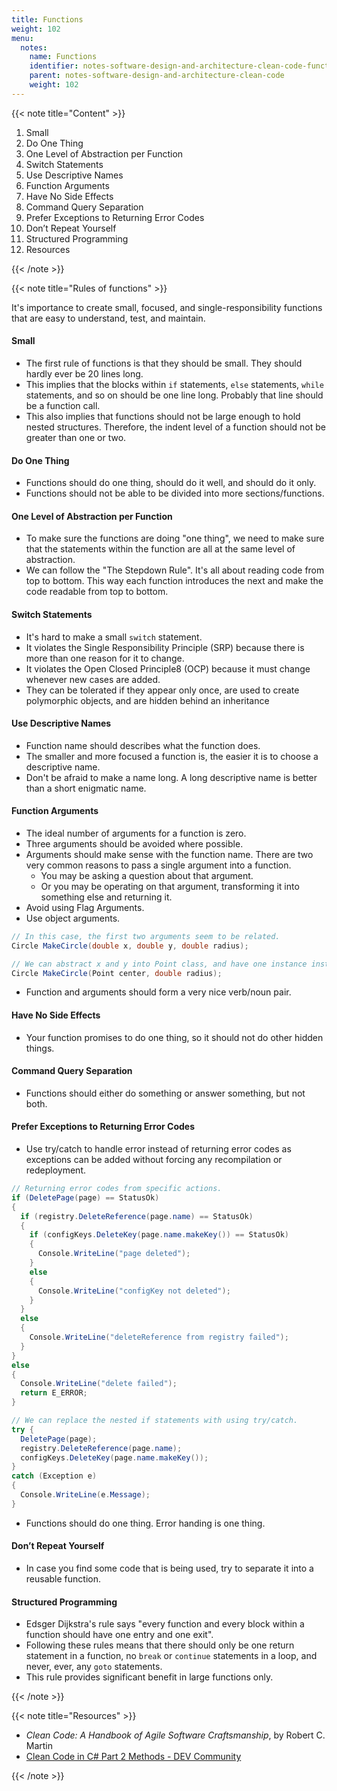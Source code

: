 ```yaml
---
title: Functions
weight: 102
menu:
  notes:
    name: Functions
    identifier: notes-software-design-and-architecture-clean-code-functions
    parent: notes-software-design-and-architecture-clean-code
    weight: 102
---
```


{{< note title="Content" >}}

1. Small
2. Do One Thing
3. One Level of Abstraction per Function
4. Switch Statements
5. Use Descriptive Names
6. Function Arguments
7. Have No Side Effects
8. Command Query Separation
9. Prefer Exceptions to Returning Error Codes
10. Don’t Repeat Yourself
11. Structured Programming
12. Resources

{{< /note >}}

{{< note title="Rules of functions" >}}

It's importance to create small, focused, and single-responsibility functions that are easy to understand, test, and maintain.

#### Small 

- The first rule of functions is that they should be small. They should hardly ever be 20 lines long.
- This implies that the blocks within `if` statements, `else` statements, `while` statements, and so on should be one line long. Probably that line should be a function call.
- This also implies that functions should not be large enough to hold nested structures. Therefore, the indent level of a function should not be greater than one or two.

#### Do One Thing

- Functions should do one thing, should do it well, and should do it only.
- Functions should not be able to be divided into more sections/functions.

#### One Level of Abstraction per Function

- To make sure the functions are doing "one thing", we need to make sure that the statements within the function are all at the same level of abstraction.
- We can follow the "The Stepdown Rule". It's all about reading code from top to bottom. This way each function introduces the next and make the code readable from top to bottom.

#### Switch Statements

- It's hard to make a small `switch` statement.
- It violates the Single Responsibility Principle (SRP) because there is more than one reason for it to change.
- It violates the Open Closed Principle8 (OCP) because it must change whenever new cases are added.
- They can be tolerated if they appear only once, are used to create polymorphic objects, and are hidden behind an inheritance


#### Use Descriptive Names

- Function name should describes what the function does.
- The smaller and more focused a function is, the easier it is to choose a descriptive name.
- Don't be afraid to make a name long. A long descriptive name is better than a short enigmatic name.

#### Function Arguments

- The ideal number of arguments for a function is zero.
- Three arguments should be avoided where possible.
- Arguments should make sense with the function name. There are two very common reasons to pass a single argument into a function.
  - You may be asking a question about that argument.
  - Or you may be operating on that argument, transforming it into something else and returning it.
- Avoid using Flag Arguments.
- Use object arguments.
```csharp
// In this case, the first two arguments seem to be related.
Circle MakeCircle(double x, double y, double radius);

// We can abstract x and y into Point class, and have one instance instead.
Circle MakeCircle(Point center, double radius);
```
- Function and arguments should form a very nice verb/noun pair.

#### Have No Side Effects

- Your function promises to do one thing, so it should not do other hidden things.

#### Command Query Separation

- Functions should either do something or answer something, but not both.

#### Prefer Exceptions to Returning Error Codes

- Use try/catch to handle error instead of returning error codes as exceptions can be added without forcing any recompilation or redeployment.
```csharp
// Returning error codes from specific actions.
if (DeletePage(page) == StatusOk) 
{
  if (registry.DeleteReference(page.name) == StatusOk)
  {
    if (configKeys.DeleteKey(page.name.makeKey()) == StatusOk)
    {
      Console.WriteLine("page deleted");
    } 
    else
    {
      Console.WriteLine("configKey not deleted");
    }
  }
  else 
  {
    Console.WriteLine("deleteReference from registry failed");
  }
}
else
{
  Console.WriteLine("delete failed");
  return E_ERROR;
}

// We can replace the nested if statements with using try/catch.
try {
  DeletePage(page);
  registry.DeleteReference(page.name);
  configKeys.DeleteKey(page.name.makeKey());
}
catch (Exception e)
{
  Console.WriteLine(e.Message);
}
```

- Functions should do one thing. Error handing is one thing. 

#### Don’t Repeat Yourself

- In case you find some code that is being used, try to separate it into a reusable function.

#### Structured Programming

- Edsger Dijkstra's rule says "every function and every block within a function should have one entry and one exit".
- Following these rules means that there should only be one return statement in a function, no `break` or `continue` statements in a loop, and never, ever, any `goto` statements.
- This rule provides significant benefit in large functions only.

{{< /note >}}


{{< note title="Resources" >}}

* *Clean Code: A Handbook of Agile Software Craftsmanship*, by Robert C. Martin
* [Clean Code in C# Part 2 Methods - DEV Community](https://dev.to/caiocesar/clean-code-in-c-part-2-methods-58mb)

{{< /note >}}
